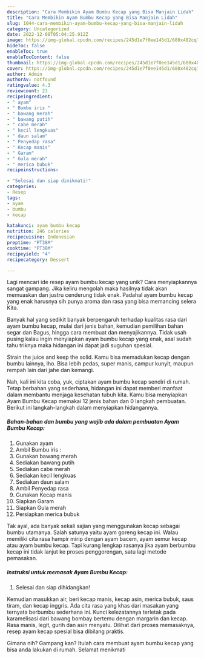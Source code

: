 ```yaml
---
description: "Cara Membikin Ayam Bumbu Kecap yang Bisa Manjain Lidah"
title: "Cara Membikin Ayam Bumbu Kecap yang Bisa Manjain Lidah"
slug: 1044-cara-membikin-ayam-bumbu-kecap-yang-bisa-manjain-lidah
category: Uncategorized
date: 2022-12-08T05:04:25.912Z
image: https://img-global.cpcdn.com/recipes/245d1e7f0ee145d1/680x482cq70/ayam-bumbu-kecap-foto-resep-utama.jpg
hideToc: false
enableToc: true
enableTocContent: false
thumbnail: https://img-global.cpcdn.com/recipes/245d1e7f0ee145d1/680x482cq70/ayam-bumbu-kecap-foto-resep-utama.jpg
cover: https://img-global.cpcdn.com/recipes/245d1e7f0ee145d1/680x482cq70/ayam-bumbu-kecap-foto-resep-utama.jpg
author: Admin
authorAv: notfound
ratingvalue: 4.3
reviewcount: 23
recipeingredient:
- " ayam"
- " Bumbu iris "
- " bawang merah"
- " bawang putih"
- " cabe merah"
- " kecil lengkuas"
- " daun salam"
- " Penyedap rasa"
- " Kecap manis"
- " Garam"
- " Gula merah"
- " merica bubuk"
recipeinstructions:

- "Selesai dan siap dinikmati!"
categories:
- Resep
tags:
- ayam
- bumbu
- kecap

katakunci: ayam bumbu kecap 
nutrition: 246 calories
recipecuisine: Indonesian
preptime: "PT38M"
cooktime: "PT38M"
recipeyield: "4"
recipecategory: Dessert

---
```





Lagi mencari ide resep ayam bumbu kecap yang unik? Cara menyiapkannya sangat gampang. Jika keliru mengolah maka hasilnya tidak akan memuaskan dan justru cenderung tidak enak. Padahal ayam bumbu kecap yang enak harusnya sih punya aroma dan rasa yang bisa memancing selera Kita.





Banyak hal yang sedikit banyak berpengaruh terhadap kualitas rasa dari ayam bumbu kecap, mulai dari jenis bahan, kemudian pemilihan bahan segar dan Bagus, hingga cara membuat dan menyajikannya. Tidak usah pusing kalau ingin menyiapkan ayam bumbu kecap yang enak,      asal sudah tahu triknya maka hidangan ini dapat jadi suguhan spesial.














Strain the juice and keep the solid. Kamu bisa memadukan kecap dengan bumbu lainnya, lho. Bisa lebih pedas, super manis, campur kunyit, maupun rempah lain dari jahe dan kemangi.






Nah, kali ini kita coba, yuk, ciptakan ayam bumbu kecap sendiri di rumah. Tetap berbahan yang sederhana, hidangan ini dapat memberi manfaat dalam membantu menjaga kesehatan tubuh kita. Kamu bisa menyiapkan Ayam Bumbu Kecap memakai 12 jenis bahan dan 0 langkah pembuatan. Berikut ini langkah-langkah dalam menyiapkan hidangannya.

<!--inarticleads1-->

##### Bahan-bahan dan bumbu yang wajib ada dalam pembuatan Ayam Bumbu Kecap:

1. Gunakan  ayam
1. Ambil  Bumbu iris :
1. Gunakan  bawang merah
1. Sediakan  bawang putih
1. Sediakan  cabe merah
1. Sediakan  kecil lengkuas
1. Sediakan  daun salam
1. Ambil  Penyedap rasa
1. Gunakan  Kecap manis
1. Siapkan  Garam
1. Siapkan  Gula merah
1. Persiapkan  merica bubuk


Tak ayal, ada banyak sekali sajian yang menggunakan kecap sebagai bumbu utamanya. Salah satunya yaitu ayam goreng kecap ini. Walau memiliki cita rasa hampir mirip dengan ayam bacem, ayam semur kecap atau ayam bumbu kecap. Tapi kurang lengkap rasanya jika ayam berbumbu kecap ini tidak lanjut ke proses penggorengan, satu lagi metode pemasakan. 

<!--inarticleads2-->

##### Instruksi untuk memasak Ayam Bumbu Kecap:


1. Selesai dan siap dihidangkan!

Kemudian masukkan air, beri kecap manis, kecap asin, merica bubuk, saus tiram, dan kecap inggris. Ada cita rasa yang khas dari masakan yang ternyata berbumbu sederhana ini. Kunci kelezatannya terletak pada karamelisasi dari bawang bombay bertemu dengan margarin dan kecap. Rasa manis, legit, gurih dan asin menyatu. Dilihat dari proses memasaknya, resep ayam kecap spesial bisa dibilang praktis. 

Gimana nih? Gampang kan? Itulah cara membuat ayam bumbu kecap yang bisa anda lakukan di rumah. Selamat menikmati

